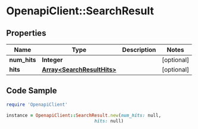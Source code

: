 # OpenapiClient::SearchResult

## Properties

Name | Type | Description | Notes
------------ | ------------- | ------------- | -------------
**num_hits** | **Integer** |  | [optional] 
**hits** | [**Array&lt;SearchResultHits&gt;**](SearchResultHits.md) |  | [optional] 

## Code Sample

```ruby
require 'OpenapiClient'

instance = OpenapiClient::SearchResult.new(num_hits: null,
                                 hits: null)
```


